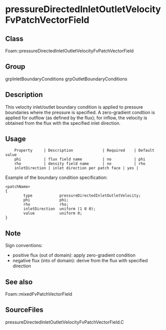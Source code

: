 # pressureDirectedInletOutletVelocityFvPatchVectorField 
## Class
Foam::pressureDirectedInletOutletVelocityFvPatchVectorField

## Group
grpInletBoundaryConditions grpOutletBoundaryConditions

## Description
This velocity inlet/outlet boundary condition is applied to pressure
boundaries where the pressure is specified.  A zero-gradient condtion is
applied for outflow (as defined by the flux); for inflow, the velocity
is obtained from the flux with the specified inlet direction.

## Usage

        Property     | Description             | Required    | Default value
        phi          | flux field name         | no          | phi
        rho          | density field name      | no          | rho
        inletDirection | inlet direction per patch face | yes |


Example of the boundary condition specification:
```
<patchName>
{
        type            pressureDirectedInletOutletVelocity;
        phi             phi;
        rho             rho;
        inletDirection  uniform (1 0 0);
        value           uniform 0;
}
```

## Note
Sign conventions:
- positive flux (out of domain): apply zero-gradient condition
- negative flux (into of domain): derive from the flux with specified
      direction

## See also
Foam::mixedFvPatchVectorField

## SourceFiles
pressureDirectedInletOutletVelocityFvPatchVectorField.C

